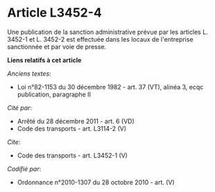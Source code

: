 # Article L3452-4

Une publication de la sanction administrative prévue par les articles L. 3452-1 et L. 3452-2 est effectuée dans les locaux de
l'entreprise sanctionnée et par voie de presse.

**Liens relatifs à cet article**

_Anciens textes_:

  - Loi n°82-1153 du 30 décembre 1982 - art. 37 (VT), alinéa 3, ecqc publication, paragraphe II

_Cité par_:

  - Arrêté du 28 décembre 2011 - art. 6 (VD)
  - Code des transports - art. L3114-2 (V)

_Cite_:

  - Code des transports - art. L3452-1 (V)

_Codifié par_:

  - Ordonnance n°2010-1307 du 28 octobre 2010 - art. (V)
